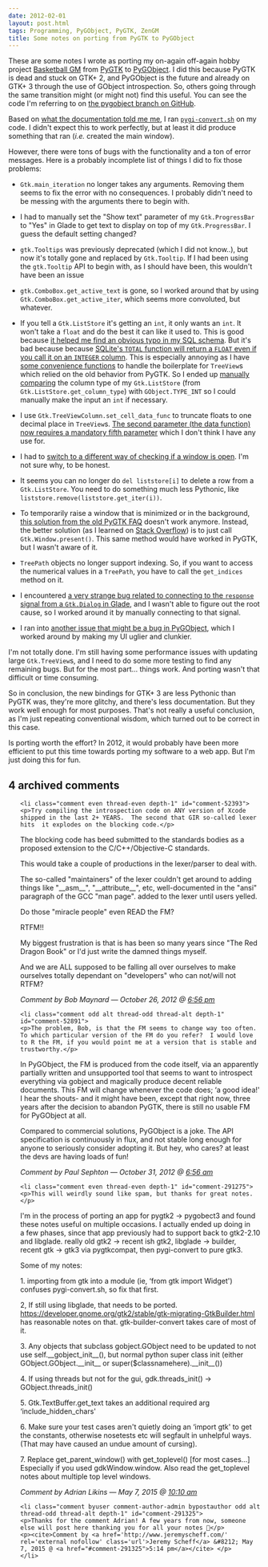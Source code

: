 ```yaml
---
date: 2012-02-01
layout: post.html
tags: Programming, PyGObject, PyGTK, ZenGM
title: Some notes on porting from PyGTK to PyGObject
---
```


<p>These are some notes I wrote as porting my on-again off-again hobby project <a href="https://github.com/zengm-games/zengm/">Basketball GM</a> from <a href="http://www.pygtk.org/">PyGTK</a> to <a href="https://live.gnome.org/PyGObject">PyGObject</a>. I did this because PyGTK is dead and stuck on GTK+ 2, and PyGObject is the future and already on GTK+ 3 through the use of GObject introspection. So, others going through the same transition might (or might not) find this useful. You can see the code I'm referring to on <a href="https://github.com/zengm-games/zengm/tree/pygobject">the pygobject branch on GitHub</a>.</p>

<!--more-->

<p>Based on <a href="https://live.gnome.org/PyGObject/IntrospectionPorting#Porting_from_PyGTK_2_to_PyGI_GTK_3">what the documentation told me me</a>, I ran <code><a href="http://git.gnome.org/browse/pygobject/tree/pygi-convert.sh">pygi-convert.sh</a></code> on my code. I didn't expect this to work perfectly, but at least it did produce something that ran (<i>i.e.</i> created the main window).</p>

<p>However, there were tons of bugs with the functionality and a ton of error messages. Here is a probably incomplete list of things I did to fix those problems:</p>

<ul>
<li><p><code>Gtk.main_iteration</code> no longer takes any arguments. Removing them seems to fix the error with no consequences. I probably didn't need to be messing with the arguments there to begin with.</p></li>
<li><p>I had to manually set the "Show text" parameter of my <code>Gtk.ProgressBar</code> to "Yes" in Glade to get text to display on top of my <code>Gtk.ProgressBar</code>. I guess the default setting changed?</p></li>
<li><p><code>gtk.Tooltips</code> was previously deprecated (which I did not know..), but now it's totally gone and replaced by <code>Gtk.Tooltip</code>. If I had been using the <code>gtk.Tooltip</code> API to begin with, as I should have been, this wouldn't have been an issue</p></li>
<li><p><code>gtk.ComboBox.get_active_text</code> is gone, so I worked around that by using <code>Gtk.ComboBox.get_active_iter</code>, which seems more convoluted, but whatever.</p></li>
<li><p>If you tell a <code>Gtk.ListStore</code> it's getting an <code>int</code>, it only wants an <code>int</code>. It won't take a <code>float</code> and do the best it can like it used to. This is good because <a href="https://github.com/zengm-games/zengm/commit/40c30a4a8f3cf9fe363fc8a53d02fb863a2c80a6">it helped me find an obvious typo in my SQL schema</a>. But it's bad because because <a href="http://www.sqlite.org/lang_aggfunc.html">SQLite's <code>TOTAL</code> function will return a <code>FLOAT</code> even if you call it on an <code>INTEGER</code> column</a>. This is especially annoying as I have <a href="https://github.com/zengm-games/zengm/blob/pygobject/bbgm/common.py">some convenience functions</a> to handle the boilerplate for <code>TreeView</code>s which relied on the old behavior from PyGTK. So I ended up <a href="https://github.com/zengm-games/zengm/commit/3fdfebd1b2e8738106d264da8220abfa78de9372">manually comparing</a> the column type of my <code>Gtk.ListStore</code> (from <code>Gtk.ListStore.get_column_type</code>) with <code>GObject.TYPE_INT</code> so I could manually make the input an <code>int</code> if necessary.</p></li>
<li><p>I use <code>Gtk.TreeViewColumn.set_cell_data_func</code> to truncate floats to one decimal place in <code>TreeView</code>s. <a href="https://github.com/zengm-games/zengm/commit/7394ac554fba264ea81967089cfad2b5accbde96">The second parameter (the data function) now requires a mandatory fifth parameter</a> which I don't think I have any use for.</p></li>
<li><p>I had to <a href="https://github.com/zengm-games/zengm/commit/c5fff4f510f1bf891fde21a28f5cf97d03cdb90d">switch to a different way of checking if a window is open</a>. I'm not sure why, to be honest.</p></li>
<li><p>It seems you can no longer do <code>del liststore[i]</code> to delete a row from a <code>Gtk.ListStore</code>. You need to do something much less Pythonic, like <code>liststore.remove(liststore.get_iter(i))</code>.</p></li>
<li><p>To temporarily raise a window that is minimized or in the background, <a href="http://faq.pygtk.org/index.py?req=all#10.25">this solution from the old PyGTK FAQ</a> doesn't work anymore. Instead, the better solution (as I learned on <a href="http://stackoverflow.com/questions/9054462/how-do-i-raise-a-window-that-is-minimized-or-covered-with-pygobject">Stack Overflow</a>) is to just call <code>Gtk.Window.present()</code>. This same method would have worked in PyGTK, but I wasn't aware of it.</p></li>
<li><p><code>TreePath</code> objects no longer support indexing. So, if you want to access the numerical values in a <code>TreePath</code>, you have to call the <code>get_indices</code> method on it.</p></li>
<li><p>I encountered <a href="http://stackoverflow.com/questions/9058987/dialog-breaks-when-using-gtkbuilder-to-automatically-connect-signals-but-works">a very strange bug related to connecting to the <code>response</code> signal from a <code>Gtk.Dialog</code> in Glade</a>, and I wasn't able to figure out the root cause, so I worked around it by manually connecting to that signal.</p></li>
<li><p>I ran into <a href="http://stackoverflow.com/questions/9051163/formatting-a-spinbuttons-display-in-pygobject-gtk3">another issue that might be a bug in PyGObject</a>, which I worked around by making my UI uglier and clunkier.</p></li>
</ul>

<p>I'm not totally done. I'm still having some performance issues with updating large <code>Gtk.TreeView</code>s, and I need to do some more testing to find any remaining bugs. But for the most part... things work. And porting wasn't that difficult or time consuming.</p>

<p>So in conclusion, the new bindings for GTK+ 3 are less Pythonic than PyGTK was, they're more glitchy, and there's less documentation. But they work well enough for most purposes. That's not really a useful conclusion, as I'm just repeating conventional wisdom, which turned out to be correct in this case.</p>

<p>Is porting worth the effort? In 2012, it would probably have been more efficient to put this time towards porting my software to a web app. But I'm just doing this for fun.</p>

<h2 id="comments">4 archived comments</h2>

<ol id="commentlist">

    <li class="comment even thread-even depth-1" id="comment-52393">
    <p>Try compiling the introspection code on ANY version of Xcode shipped in the last 2+ YEARS.  The second that GIR so-called lexer hits  it explodes on the blocking code.</p>
<p>The blocking code has beed submitted to the standards bodies as a proposed extension to the C/C++/Objective-C standards.</p>
<p>This would take a couple of productions in the lexer/parser to deal with.</p>
<p>The so-called "maintainers" of the lexer couldn't get around to adding things like "__asm__", "__attribute__", etc, well-documented in the "ansi" paragraph of the GCC "man page". added to the lexer until users yelled.</p>
<p>Do those "miracle people" even READ the FM?</p>
<p>RTFM!!</p>
<p>My biggest frustration is that is has been so many years since "The Red Dragon Book" or I'd just write the damned things myself.</p>
<p>And we are ALL supposed to be falling all over ourselves to make ourselves totally dependant on "developers" who can not/will not RTFM?</p>
    <p><cite>Comment by Bob Maynard &#8212; October 26, 2012 @ <a href="#comment-52393">6:56 pm</a></cite> </p>
    </li>

    <li class="comment odd alt thread-odd thread-alt depth-1" id="comment-52891">
    <p>The problem, Bob, is that the FM seems to change way too often.  To which particular version of the FM do you refer?  I would love to R the FM, if you would point me at a version that is stable and trustworthy.</p>
<p>In PyGObject, the FM is produced from the code itself, via an apparently partially written and unsupported tool that seems to want to introspect everything via gobject and magically produce decent reliable documents.  This FM will change whenever the code does; &#8216;a good idea!' I hear the shouts- and it might have been, except that right now, three years after the decision to abandon PyGTK, there is still no usable FM for PyGObject at all.</p>
<p>Compared to commercial solutions, PyGObject is a joke.  The API specification is continuously in flux, and not stable long enough for anyone to seriously consider adopting it.  But hey, who cares?  at least the devs are having loads of fun!</p>
    <p><cite>Comment by Paul Sephton &#8212; October 31, 2012 @ <a href="#comment-52891">6:56 am</a></cite> </p>
    </li>

    <li class="comment even thread-even depth-1" id="comment-291275">
    <p>This will weirdly sound like spam, but thanks for great notes.</p>
<p>I'm in the process of porting an app for pygtk2 -&gt; pygobect3 and found<br />
these notes useful on multiple occasions. I actually ended up doing in<br />
a few phases, since that app previously had to support back to gtk2-2.10<br />
and libglade. really old gtk2 -&gt; recent ish gtk2, libglade -&gt; builder,<br />
recent gtk -&gt; gtk3 via pygtkcompat, then pygi-convert to pure gtk3. </p>
<p>Some of my notes:</p>
<p>1. importing from gtk into a module (ie, &#8216;from gtk import Widget') confuses pygi-convert.sh, so fix that first.</p>
<p>2, If still using libglade, that needs to be ported. <a href="https://developer.gnome.org/gtk2/stable/gtk-migrating-GtkBuilder.html" rel="nofollow">https://developer.gnome.org/gtk2/stable/gtk-migrating-GtkBuilder.html</a> has reasonable notes on that. gtk-builder-convert takes care of most of it.</p>
<p>3. Any objects that subclass gobject.GObject need to be updated to not use self.__gobject_init__(), but normal python super class init (either GObject.GObject.__init__ or super($classnamehere).__init__())</p>
<p>4. If using threads but not for the gui, gdk.threads_init() -&gt; GObject.threads_init()</p>
<p>5. Gtk.TextBuffer.get_text takes an additional required arg &#8216;include_hidden_chars'</p>
<p>6. Make sure your test cases aren't quietly doing an &#8216;import gtk' to get the constants, otherwise nosetests etc will segfault in unhelpful ways. (That may have caused an undue amount of cursing).</p>
<p>7. Replace get_parent_window() with get_toplevel() [for most cases...] Especially if you used gdkWindow.window. Also read the get_toplevel notes about multiple top level windows.</p>
    <p><cite>Comment by Adrian Likins &#8212; May 7, 2015 @ <a href="#comment-291275">10:10 am</a></cite> </p>
    </li>

    <li class="comment byuser comment-author-admin bypostauthor odd alt thread-odd thread-alt depth-1" id="comment-291325">
    <p>Thanks for the comment Adrian! A few years from now, someone else will post here thanking you for all your notes 🙂</p>
    <p><cite>Comment by <a href='http://www.jeremyscheff.com/' rel='external nofollow' class='url'>Jeremy Scheff</a> &#8212; May 7, 2015 @ <a href="#comment-291325">5:14 pm</a></cite> </p>
    </li>


</ol>